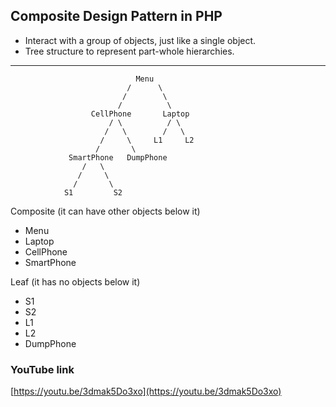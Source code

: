 ## Composite Design Pattern in PHP 

- Interact with a group of objects, just like a single object.
- Tree structure to represent part-whole hierarchies.

---
                                Menu
                              /      \
                             /        \
                            /          \
                      CellPhone       Laptop
                          / \          / \
                         /   \        /   \
                        /     \     L1     L2
                       /       \
                 SmartPhone   DumpPhone 
                    /   \
                   /     \
                  /       \
                S1         S2


Composite (it can have other objects below it)
- Menu 
- Laptop
- CellPhone
- SmartPhone

Leaf (it has no objects below it)
- S1
- S2
- L1
- L2
- DumpPhone


### YouTube link
[https://youtu.be/3dmak5Do3xo](https://youtu.be/3dmak5Do3xo)
